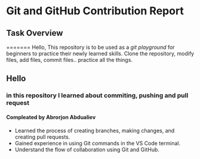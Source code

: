 # Git and GitHub Contribution Report

## Task Overview


=======
Hello,
This repository is to be used as a _git playground_ for beginners to practice their newly learned skills. Clone the repository, modify files, add files, commit files.. practice all the things.

## Hello

### in this repository I learned about commiting, pushing and pull request

#### Compleated by  Abrorjon Abdualiev

- Learned the process of creating branches, making changes, and creating pull requests.
- Gained experience in using Git commands in the VS Code terminal.
- Understand the flow of collaboration using Git and GitHub.